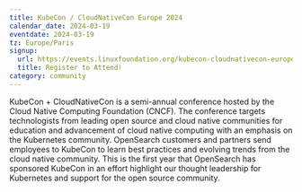 ```yaml
---
title: KubeCon / CloudNativeCon Europe 2024
calendar_date: 2024-03-19
eventdate: 2024-03-19
tz: Europe/Paris
signup:
  url: https://events.linuxfoundation.org/kubecon-cloudnativecon-europe/
  title: Register to Attend!
category: community
---
```

KubeCon + CloudNativeCon is a semi-annual conference hosted by the Cloud Native Computing Foundation (CNCF). The conference targets technologists from leading open source and cloud native communities for education and advancement of cloud native computing with an emphasis on the Kubernetes community. OpenSearch customers and partners send employees to KubeCon to learn best practices and evolving trends from the cloud native community. This is the first year that OpenSearch has sponsored KubeCon in an effort highlight our thought leadership for Kubernetes and support for the open source community.
